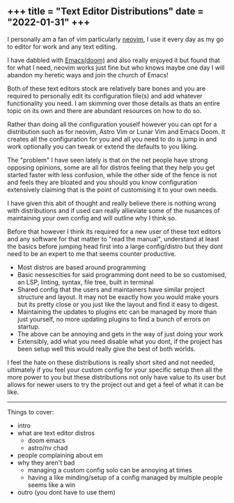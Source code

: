 +++
title = "Text Editor Distributions"
date = "2022-01-31"
+++
---
I personally am a fan of vim particularly <a href="#">neovim</a>, I use it every day as my go to editor for work and any text editing.

I have dabbled with <a href="#">Emacs(doom)</a> and also really enjoyed it but found that for what I need, neovim works just fine but who knows maybe one day I will abandon my heretic ways and join the church of Emacs!

Both of these text editors stock are relatively bare bones and you are required to personally edit its configuration file(s) and add whatever functionality you need. I am skimming over those details as thats an entire topic on its own and there are abundant resources on how to do so.

Rather than doing all the configuration youself however you can opt for a distribution such as for neovim, Astro Vim or Lunar Vim and Emacs Doom. It creates all the configuration for you and all you need to do is jump in and work optionally you can tweak or extend the defaults to you liking.

The "problem" I have seen lately is that on the net people have strong opposing opinions, some are all for distros feeling that they help you get started faster with less confusion, while the other side of the fence is not and feels they are bloated and you should you know configuration extensively claiming that is the point of customising it to your own needs.

I have given this abit of thought and really believe there is nothing wrong with distributions and if used can really allieviate some of the nusances of maintaining your own config and will outline why I think so.

Before that however I think its required for a new user of these text editors and any software for that matter to "read the manual", understand at least the basics before jumping head first into a large config/distro but they dont need to be an expert to me that seems counter productive.

- Most distros are based around programming
- Basic nessescities for said programming dont need to be so customised, an LSP, linting, syntax, file tree, built in terminal
- Shared config that the users and maintainers have similar project structure and layout. It may not be exactly how you would make yours but its pretty close or you just like the layout and find it easy to digest.
- Maintaining the updates to plugins etc can be managed by more than just yourself, no more updating plugins to find a bunch of errors on startup.
- The above can be annoying and gets in the way of just doing your work
- Extensibly, add what you need disable what you dont, if the project has been setup well this would really give the best of both worlds.

I feel the hate on these distributions is really short sited and not needed, ultimately if you feel your custom config for your specific setup then all the more power to you but these distributions not only have value to its user but allows for newer users to try the project out and get a feel of what it can be like.

---
Things to cover:
- intro
- what are text editor distros
    - doom emacs
    - astro/nv chad
- people complaining about em
- why they aren't bad
    - managing a custom config solo can be annoying at times
    - having a like minding/setup of a config managed by multiple people seems like a win
- outro (you dont have to use them)
